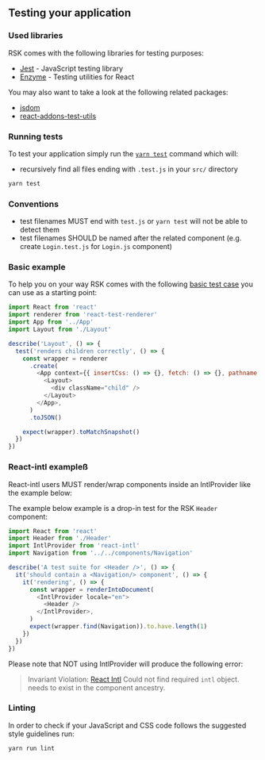 ## Testing your application

### Used libraries

RSK comes with the following libraries for testing purposes:

- [Jest](https://facebook.github.io/jest/) - JavaScript testing library
- [Enzyme](https://github.com/airbnb/enzyme) - Testing utilities for React

You may also want to take a look at the following related packages:

- [jsdom](https://github.com/tmpvar/jsdom)
- [react-addons-test-utils](https://www.npmjs.com/package/react-addons-test-utils)

### Running tests

To test your application simply run the
[`yarn test`](https://github.com/kriasoft/react-starter-kit/blob/9014614edcb2f44b23298ca3287b9af3a14b6076/package.json#L152)
command which will:

- recursively find all files ending with `.test.js` in your `src/` directory

```bash
yarn test
```

### Conventions

- test filenames MUST end with `test.js` or `yarn test` will not be able to
  detect them
- test filenames SHOULD be named after the related component (e.g. create
  `Login.test.js` for `Login.js` component)

### Basic example

To help you on your way RSK comes with the following
[basic test case](https://github.com/kriasoft/react-starter-kit/blob/master/src/components/Layout/Layout.test.js)
you can use as a starting point:

```js
import React from 'react'
import renderer from 'react-test-renderer'
import App from '../App'
import Layout from './Layout'

describe('Layout', () => {
  test('renders children correctly', () => {
    const wrapper = renderer
      .create(
        <App context={{ insertCss: () => {}, fetch: () => {}, pathname: '' }}>
          <Layout>
            <div className="child" />
          </Layout>
        </App>,
      )
      .toJSON()

    expect(wrapper).toMatchSnapshot()
  })
})
```

### React-intl exampleß

React-intl users MUST render/wrap components inside an IntlProvider like the
example below:

The example below example is a drop-in test for the RSK `Header` component:

```js
import React from 'react'
import Header from './Header'
import IntlProvider from 'react-intl'
import Navigation from '../../components/Navigation'

describe('A test suite for <Header />', () => {
  it('should contain a <Navigation/> component', () => {
    it('rendering', () => {
      const wrapper = renderIntoDocument(
        <IntlProvider locale="en">
          <Header />
        </IntlProvider>,
      )
      expect(wrapper.find(Navigation)).to.have.length(1)
    })
  })
})
```

Please note that NOT using IntlProvider will produce the following error:

> Invariant Violation: [React Intl]() Could not find required `intl` object.
> <IntlProvider> needs to exist in the component ancestry.

### Linting

In order to check if your JavaScript and CSS code follows the suggested style
guidelines run:

```bash
yarn run lint
```
